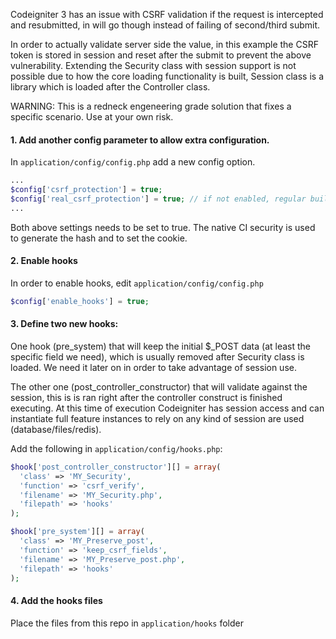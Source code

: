 Codeigniter 3 has an issue with CSRF validation if the request is intercepted and resubmitted, in will go though instead of failing of second/third submit.

In order to actually validate server side the value, in this example the CSRF token is stored in session and reset after the submit to prevent the above vulnerability.
Extending the Security class with session support is not possible due to how the core loading functionality is built, Session class is a library which is loaded after the Controller class.

WARNING: This is a redneck engeneering grade solution that fixes a specific scenario. Use at your own risk.

#### 1. Add another  config parameter to allow extra configuration.
In `application/config/config.php` add a new config option.
```php
... 
$config['csrf_protection'] = true;
$config['real_csrf_protection'] = true; // if not enabled, regular built in CI CSRF implementation will be used
...
```
Both above settings needs to be set to true. The native CI security is used to generate the hash and to set the cookie.

#### 2. Enable hooks
In order to enable hooks, edit  `application/config/config.php` 
```php
$config['enable_hooks'] = true;
```

#### 3. Define two new hooks:
One hook (pre_system) that will keep the initial $_POST data (at least the specific field we need), which is usually removed after Security class is loaded. We need it later on in order to take advantage of session use.

The other one (post_controller_constructor) that will validate against the session, this is is ran right after the controller construct is finished executing. At this time of execution Codeigniter has session access and can instantiate full feature instances to rely on any kind of session are used (database/files/redis).

Add the following in `application/config/hooks.php`:
```php
$hook['post_controller_constructor'][] = array(
  'class' => 'MY_Security',
  'function' => 'csrf_verify',
  'filename' => 'MY_Security.php',
  'filepath' => 'hooks'
);

$hook['pre_system'][] = array(
  'class' => 'MY_Preserve_post',
  'function' => 'keep_csrf_fields',
  'filename' => 'MY_Preserve_post.php',
  'filepath' => 'hooks'
);
```

#### 4. Add the hooks files 
Place the files from this repo in `application/hooks` folder
